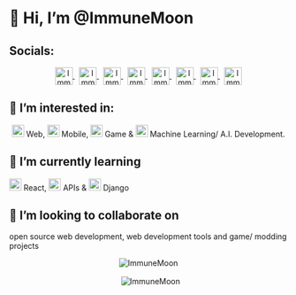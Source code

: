 
<h1 align="left">👋 Hi, I’m @ImmuneMoon</h1>
<h2>Socials:</h2>
<div align="center">
 <a href="https://twitter.com/ImmuneMoon">
  <img align="center" alt="ImmuneMoon | Twitter" width="32px" src="https://api.iconify.design/logos:twitter.svg?color=%237000a6" />
</a>
 &nbsp;
<a href="https://www.linkedin.com/in/in/p-alex-j/">
  <img align="center" alt="ImmuneMoon | Linkedin" width="32px" src="https://api.iconify.design/logos:linkedin-icon.svg?color=%237000a6" />
</a>
 &nbsp;
<a href="https://upwork.com/freelancers/~01d85f4c2bb6753670">
  <img align="center" alt="ImmuneMoon | Upwork" width="32px" src="https://api.iconify.design/simple-icons:upwork.svg?color=%2316bd00" />
</a>
 &nbsp;
<a href="https://codepen.io/immunemoon">
  <img align="center" alt="ImmuneMoon | Codepen" width="32px" src="https://api.iconify.design/ant-design:codepen-outlined.svg?color=%23f3fff7" />
</a>
 &nbsp;
<a href="https://stackoverflow.com/users/16596160/immunemoon">
  <img align="center" alt="ImmuneMoon | StackOverflow" width="32px" src="https://api.iconify.design/logos:stackoverflow-icon.svg" />
</a>
 &nbsp;
<a href="https://leetcode.com/ImmuneMoon/">
  <img align="center" alt="ImmuneMoon | Leetcode" width="32px" src="https://api.iconify.design/cib:leetcode.svg?color=%23ee9100" />
</a>
 &nbsp;
<a href="https://www.codewars.com/users/ImmuneMoon">
  <img align="center" alt="ImmuneMoon | CodeWars" width="32px" src="https://api.iconify.design/simple-icons:codewars.svg?color=%23b11300" />
</a>
 &nbsp;
<a href="https://www.hackerrank.com/ImmuneMoon">
  <img align="center" alt="ImmuneMoon | HackerRank" width="32px" src="https://api.iconify.design/simple-icons:hackerrank.svg?color=%2300bb27" />
</a>
</div>


<h2>👀 I’m interested in:</h2>

<p align="center"> <img alt="Globe" width="22px" src="https://api.iconify.design/mdi:web.svg?color=%23007dff"/>  Web,  <img alt="Mobile Devices" width="22px" src="https://api.iconify.design/zondicons:mobile-devices.svg?color=%23ecf5f6"/>  Mobile,  <img alt="Pac-Man" width="22px" src="https://api.iconify.design/bx:bxs-game.svg?color=%23ffeb01"/>  Game  &  <img alt="Robot" width="22px" src="https://api.iconify.design/eos-icons:machine-learning-outlined.svg?color=%2376ad8a"/>  Machine Learning/ A.I. Development.</p>


<h2>🌱 I’m currently learning</h2>

<p><img alt="React Logo" width="22px" src="https://api.iconify.design/logos:react.svg?color=%2376ad8a"/>  React,  <img alt="API" width="22px" src="https://api.iconify.design/carbon:api-1.svg?color=%23008aab"/>  APIs  &  <img alt="Django Logo" width="22px" src="https://api.iconify.design/vscode-icons:file-type-django.svg?color=%23008aab"/>  Django
 
 
<h2>💞️ I’m looking to collaborate on</h2>

<p>open source web development, web development tools and game/ modding projects</p>

<div align="center">
<p>
 <img align="center" src="https://github-readme-stats.vercel.app/api/top-langs?username=ImmuneMoon&show_icons=true&locale=en&layout=compact" alt="ImmuneMoon" />
</p> 
<p>&nbsp;
 <img align="center" src="https://github-readme-stats.vercel.app/api?username=ImmuneMoon&show_icons=true&locale=en" alt="ImmuneMoon" />
</p>
</div>
